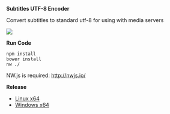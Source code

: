 **Subtitles UTF-8 Encoder**

Convert subtitles to standard utf-8 for using with media servers

![](https://cloud.githubusercontent.com/assets/2601749/15456976/8d058fbe-2080-11e6-8918-98f65a29a82b.png)

**Run Code**
```
npm install
bower install
nw ./
```

NW.js is required: 
http://nwjs.io/

**Release**
* [Linux x64](https://github.com/blueqnx/sub-encoder/releases/download/0.0.1/linux-x64.tar.gz)
* [Windows x64](https://github.com/blueqnx/sub-encoder/releases/download/0.0.1/windows-x64.zip)
